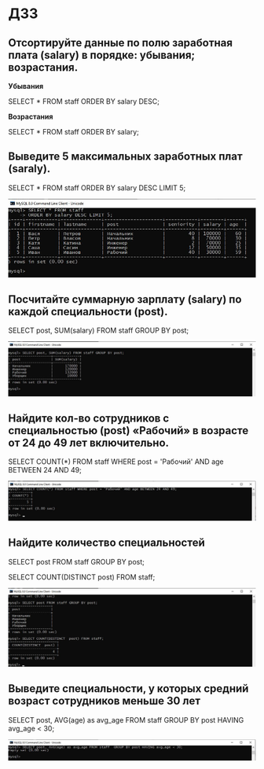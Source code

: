 # ДЗ3

## Отсортируйте данные по полю заработная плата (salary) в порядке: убывания; возрастания.

**Убывания**

SELECT * FROM staff
ORDER BY salary DESC;

**Возрастания**

SELECT * FROM staff
ORDER BY salary;



## Выведите 5 максимальных заработных плат (saraly).

SELECT * FROM staff
ORDER BY salary DESC LIMIT 5;

![HW3_2](2.jpg)

## Посчитайте суммарную зарплату (salary) по каждой специальности (роst).

SELECT post, SUM(salary) FROM staff GROUP BY post;

![HW3_3](3.jpg)

## Найдите кол-во сотрудников с специальностью (post) «Рабочий» в возрасте от 24 до 49 лет включительно.

SELECT COUNT(*) FROM staff WHERE post = 'Рабочий' AND age BETWEEN 24 AND 49;

![HW3_4](4.jpg)

## Найдите количество специальностей

SELECT post FROM staff GROUP BY post;

SELECT COUNT(DISTINCT  post) FROM staff;

![HW3_5](5.jpg)

## Выведите специальности, у которых средний возраст сотрудников меньше 30 лет

SELECT post, AVG(age) as avg_age FROM staff  GROUP BY post HAVING avg_age < 30;

![HW3_6](6.jpg)